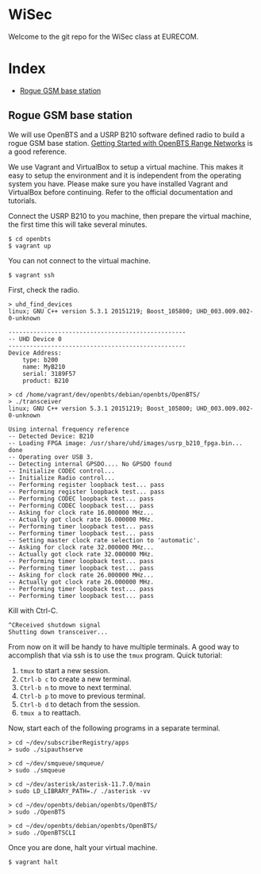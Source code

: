 # WiSec

Welcome to the git repo for the WiSec class at EURECOM.

# Index

* [Rogue GSM base station](#RogueGSM)

## <a name="RogueGSM"></a>Rogue GSM base station

We will use OpenBTS and a USRP B210 software defined radio to build a rogue GSM base station.
[Getting Started with OpenBTS Range Networks](http://www.openbts.org/site/wp-content/uploads/ebook/Getting_Started_with_OpenBTS_Range_Networks.pdf)
is a good reference.

We use Vagrant and VirtualBox to setup a virtual machine. This makes it easy to setup the environment and it is independent from the operating system you have. Please make sure you have installed Vagrant and VirtualBox before continuing. Refer to the official documentation and tutorials.

Connect the USRP B210 to you machine, then prepare the virtual machine, the first time this will take several minutes.
```
$ cd openbts
$ vagrant up
```

You can not connect to the virtual machine.
```
$ vagrant ssh
```

First, check the radio.
```
> uhd_find_devices
linux; GNU C++ version 5.3.1 20151219; Boost_105800; UHD_003.009.002-0-unknown

--------------------------------------------------
-- UHD Device 0
--------------------------------------------------
Device Address:
    type: b200
    name: MyB210
    serial: 3189F57
    product: B210
```
```
> cd /home/vagrant/dev/openbts/debian/openbts/OpenBTS/
> ./transceiver
linux; GNU C++ version 5.3.1 20151219; Boost_105800; UHD_003.009.002-0-unknown

Using internal frequency reference
-- Detected Device: B210
-- Loading FPGA image: /usr/share/uhd/images/usrp_b210_fpga.bin... done
-- Operating over USB 3.
-- Detecting internal GPSDO.... No GPSDO found
-- Initialize CODEC control...
-- Initialize Radio control...
-- Performing register loopback test... pass
-- Performing register loopback test... pass
-- Performing CODEC loopback test... pass
-- Performing CODEC loopback test... pass
-- Asking for clock rate 16.000000 MHz... 
-- Actually got clock rate 16.000000 MHz.
-- Performing timer loopback test... pass
-- Performing timer loopback test... pass
-- Setting master clock rate selection to 'automatic'.
-- Asking for clock rate 32.000000 MHz... 
-- Actually got clock rate 32.000000 MHz.
-- Performing timer loopback test... pass
-- Performing timer loopback test... pass
-- Asking for clock rate 26.000000 MHz... 
-- Actually got clock rate 26.000000 MHz.
-- Performing timer loopback test... pass
-- Performing timer loopback test... pass
```
Kill with Ctrl-C.
```
^CReceived shutdown signal
Shutting down transceiver...
```

From now on it will be handy to have multiple terminals.
A good way to accomplish that via ssh is to use the ```tmux``` program.
Quick tutorial:
1. ```tmux``` to start a new session.
2. ```Ctrl-b c``` to create a new terminal.
3. ```Ctrl-b n``` to move to next terminal.
4. ```Ctrl-b p``` to move to previous terminal.
4. ```Ctrl-b d``` to detach from the session.
5. ```tmux a``` to reattach.

Now, start each of the following programs in a separate terminal.
```
> cd ~/dev/subscriberRegistry/apps
> sudo ./sipauthserve
```
```
> cd ~/dev/smqueue/smqueue/
> sudo ./smqueue
```
```
> cd ~/dev/asterisk/asterisk-11.7.0/main
> sudo LD_LIBRARY_PATH=./ ./asterisk -vv
```
```
> cd ~/dev/openbts/debian/openbts/OpenBTS/
> sudo ./OpenBTS
```
```
> cd ~/dev/openbts/debian/openbts/OpenBTS/
> sudo ./OpenBTSCLI
```


Once you are done, halt your virtual machine.
```
$ vagrant halt
```




